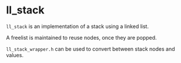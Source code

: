 # ll_stack

`ll_stack` is an implementation of a stack using a linked list.

A freelist is maintained to reuse nodes, once they are popped.

`ll_stack_wrapper.h` can be used to convert between stack nodes and values.
